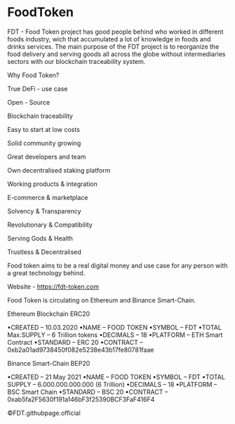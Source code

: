 # FoodToken
FDT - Food Token project has good people behind who worked in different foods industry, wich that accumulated a lot of knowledge in foods and drinks services. The main purpose of the FDT project is to reorganize the food delivery and serving goods all across the globe without intermediaries sectors with our blockchain traceability system.


Why Food Token?

True DeFi - use case

Open - Source

Blockchain traceability

Easy to start at low costs

Solid community growing

Great developers and team

Own decentralised staking platform

Working products & integration

E-commerce & marketplace

Solvency & Transparency

Revolutionary & Compatibility

Serving Gods & Health

Trustless & Decentralised

Food token aims to be a real digital money and use case for any person with a great technology behind.

Website - https://fdt-token.com

Food Token is circulating on Ethereum and Binance Smart-Chain.

 Ethereum Blockchain ERC20

▪CREATED – 10.03.2020
▪NAME – FOOD TOKEN
▪SYMBOL – FDT
▪TOTAL Max.SUPPLY – 6 Trillion tokens
▪DECIMALS – 18
▪PLATFORM – ETH Smart Contract 
▪STANDARD – ERC 20
▪CONTRACT – 0xb2a01ad9738450f082e5238e43b17fe80781faae 

Binance Smart-Chain BEP20

▪CREATED – 21 May 2021
▪NAME – FOOD TOKEN
▪SYMBOL – FDT
▪TOTAL SUPPLY – 6.000.000.000.000 (6 Trillion)
▪DECIMALS – 18
▪PLATFORM – BSC Smart Chain
▪STANDARD – BSC 20
▪CONTRACT – 0xab5fa2F5630f191a146bF3f25390BCF3FaF416F4


©FDT.githubpage.official
